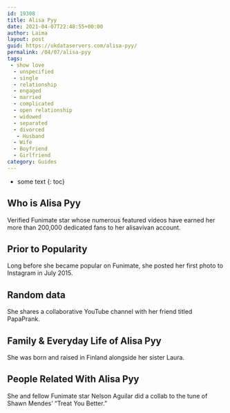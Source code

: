 ```yaml
---
id: 19308
title: Alisa Pyy
date: 2021-04-07T22:48:55+00:00
author: Laima
layout: post
guid: https://ukdataservers.com/alisa-pyy/
permalink: /04/07/alisa-pyy
tags:
 - show love
  - unspecified
  - single
  - relationship
  - engaged
  - married
  - complicated
  - open relationship
  - widowed
  - separated
  - divorced
   - Husband
  - Wife
  - Boyfriend
  - Girlfriend
category: Guides
---
```


* some text
{: toc}


## Who is Alisa Pyy
                  
                  
                  
Verified Funimate star whose numerous featured videos have earned her more than 200,000 dedicated fans to her alisavivan account. 
                  
              
            
              
            
                
                
                
## Prior to Popularity
                  
                  
                  
Long before she became popular on Funimate, she posted her first photo to Instagram in July 2015. 
                  
              
            
              
            
                
                
                
## Random data
                  
                  
                  
She shares a collaborative YouTube channel with her friend titled PapaPrank. 
                  
              
            
              
            
                
                
                
## Family & Everyday Life of Alisa Pyy
                  
                  
                  
She was born and raised in Finland alongside her sister Laura. 
                  
              
            
              
            
                
                
                
## People Related With Alisa Pyy
                  
                  
                  
She and fellow Funimate star Nelson Aguilar did a collab to the tune of Shawn Mendes&#8217; &#8220;Treat You Better.&#8221; 
                  
              
            
              
            
                
              
            
              
              
            
            
              
            
          
          
          